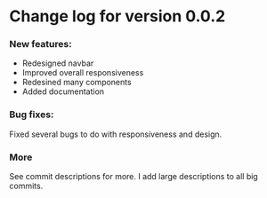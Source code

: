 # Change log for version 0.0.2
### New features:
* Redesigned navbar
* Improved overall responsiveness
* Redesined many components
* Added documentation

### Bug fixes:
Fixed several bugs to do with responsiveness and design.

### More
See commit descriptions for more. I add large descriptions to all big commits.
